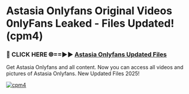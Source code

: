 # Astasia Onlyfans Original Videos 0nlyFans Leaked - Files Updated! (cpm4)

<h3>🔴 CLICK HERE 🌐==►► <a href="https://tinyurl.com/2m67pmp6" rel="nofollow">Astasia Onlyfans Updated Files</a></h3>

Get Astasia Onlyfans and all content. Now you can access all videos and pictures of Astasia Onlyfans. New Updated Files 2025!

[![cpm4](https://i.imgur.com/H4QAA4z.gif)](https://tinyurl.com/2m67pmp6)